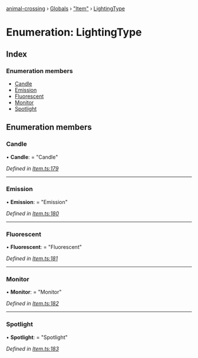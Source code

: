 [animal-crossing](../README.md) › [Globals](../globals.md) › ["Item"](../modules/_item_.md) › [LightingType](_item_.lightingtype.md)

# Enumeration: LightingType

## Index

### Enumeration members

* [Candle](_item_.lightingtype.md#candle)
* [Emission](_item_.lightingtype.md#emission)
* [Fluorescent](_item_.lightingtype.md#fluorescent)
* [Monitor](_item_.lightingtype.md#monitor)
* [Spotlight](_item_.lightingtype.md#spotlight)

## Enumeration members

###  Candle

• **Candle**: = "Candle"

*Defined in [Item.ts:179](https://github.com/Norviah/animal-crossing/blob/a6bd02a/module/types/Item.ts#L179)*

___

###  Emission

• **Emission**: = "Emission"

*Defined in [Item.ts:180](https://github.com/Norviah/animal-crossing/blob/a6bd02a/module/types/Item.ts#L180)*

___

###  Fluorescent

• **Fluorescent**: = "Fluorescent"

*Defined in [Item.ts:181](https://github.com/Norviah/animal-crossing/blob/a6bd02a/module/types/Item.ts#L181)*

___

###  Monitor

• **Monitor**: = "Monitor"

*Defined in [Item.ts:182](https://github.com/Norviah/animal-crossing/blob/a6bd02a/module/types/Item.ts#L182)*

___

###  Spotlight

• **Spotlight**: = "Spotlight"

*Defined in [Item.ts:183](https://github.com/Norviah/animal-crossing/blob/a6bd02a/module/types/Item.ts#L183)*
